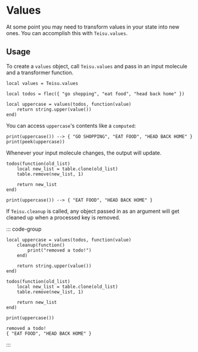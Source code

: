# Values

At some point you may need to transform values in your state into new ones. You can accomplish this with `Teisu.values`.

## Usage

To create a `values` object, call `Teisu.values` and pass in an input molecule and a transformer function.

```luau
local values = Teisu.values

local todos = flec({ "go shopping", "eat food", "head back home" })

local uppercase = values(todos, function(value)
    return string.upper(value())
end)
```

You can access `uppercase`'s contents like a `computed`:

```luau
print(uppercase()) --> { "GO SHOPPING", "EAT FOOD", "HEAD BACK HOME" }
print(peek(uppercase))
```

Whenever your input molecule changes, the output will update.

```luau
todos(function(old_list)
    local new_list = table.clone(old_list)
    table.remove(new_list, 1)

    return new_list
end)

print(uppercase()) --> { "EAT FOOD", "HEAD BACK HOME" }
```

If `Teisu.cleanup` is called, any object passed in as an argument will get cleaned up when a processed key is removed.

::: code-group

```luau [Luau code] {2-4}
local uppercase = values(todos, function(value)
    cleanup(function()
        print("removed a todo!")
    end)

    return string.upper(value())
end)

todos(function(old_list)
    local new_list = table.clone(old_list)
    table.remove(new_list, 1)

    return new_list
end)

print(uppercase())
```

```luau [Output]
removed a todo!
{ "EAT FOOD", "HEAD BACK HOME" }
```
:::
